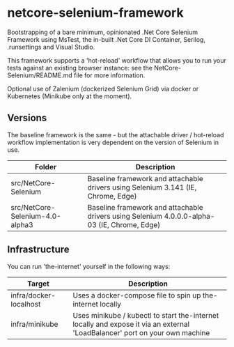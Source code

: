 # netcore-selenium-framework 
Bootstrapping of a bare minimum, opinionated .Net Core Selenium Framework using MsTest, the in-built .Net Core DI Container, Serilog, .runsettings and Visual Studio.  

This framework supports a 'hot-reload' workflow that allows you to run your tests against an existing browser instance: see the NetCore-Selenium/README.md file for more information.

Optional use of Zalenium (dockerized Selenium Grid) via docker or Kubernetes (Minikube only at the moment). 

## Versions
The baseline framework is the same - but the attachable driver / hot-reload workflow implementation is very dependent on the version of Selenium in use. 

| Folder | Description | 
| ------ | ----------- |
| src/NetCore-Selenium | Baseline framework and attachable drivers using Selenium 3.141  (IE, Chrome, Edge) |
| src/NetCore-Selenium-4.0-alpha3 | Baseline framework and attachable drivers using Selenium 4.0.0.0-alpha-03  (IE, Chrome, Edge) |

## Infrastructure
You can run 'the-internet' yourself in the following ways: 

| Target | Description |
| ------ | ----------- |
| infra/docker-localhost | Uses a docker-compose file to spin up the-internet locally |
| infra/minikube | Uses minikube / kubectl to start the-internet locally and expose it via an external 'LoadBalancer' port on your own machine |
